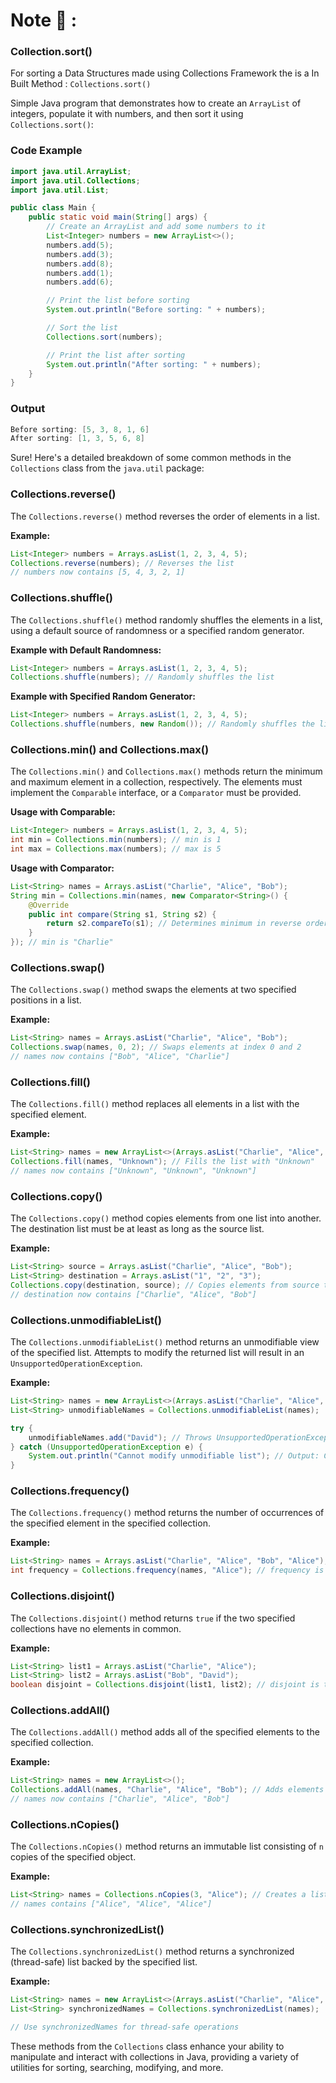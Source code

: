 # Note 📝 :

### Collection.sort() 
For sorting a Data Structures made using Collections Framework the is a In Built Method :
`Collections.sort()` 

Simple Java program that demonstrates how to create an `ArrayList` of integers, populate it with numbers, and then sort it using `Collections.sort()`:

### Code Example

```java
import java.util.ArrayList;
import java.util.Collections;
import java.util.List;

public class Main {
    public static void main(String[] args) {
        // Create an ArrayList and add some numbers to it
        List<Integer> numbers = new ArrayList<>();
        numbers.add(5);
        numbers.add(3);
        numbers.add(8);
        numbers.add(1);
        numbers.add(6);

        // Print the list before sorting
        System.out.println("Before sorting: " + numbers);

        // Sort the list
        Collections.sort(numbers);

        // Print the list after sorting
        System.out.println("After sorting: " + numbers);
    }
}
```
### Output
```java
Before sorting: [5, 3, 8, 1, 6]
After sorting: [1, 3, 5, 6, 8]
```
Sure! Here's a detailed breakdown of some common methods in the `Collections` class from the `java.util` package:




### Collections.reverse()

The `Collections.reverse()` method reverses the order of elements in a list.

**Example:**
```java
List<Integer> numbers = Arrays.asList(1, 2, 3, 4, 5);
Collections.reverse(numbers); // Reverses the list
// numbers now contains [5, 4, 3, 2, 1]
```

### Collections.shuffle()

The `Collections.shuffle()` method randomly shuffles the elements in a list, using a default source of randomness or a specified random generator.

**Example with Default Randomness:**
```java
List<Integer> numbers = Arrays.asList(1, 2, 3, 4, 5);
Collections.shuffle(numbers); // Randomly shuffles the list
```

**Example with Specified Random Generator:**
```java
List<Integer> numbers = Arrays.asList(1, 2, 3, 4, 5);
Collections.shuffle(numbers, new Random()); // Randomly shuffles the list using a specified random generator
```

### Collections.min() and Collections.max()

The `Collections.min()` and `Collections.max()` methods return the minimum and maximum element in a collection, respectively. The elements must implement the `Comparable` interface, or a `Comparator` must be provided.

**Usage with Comparable:**
```java
List<Integer> numbers = Arrays.asList(1, 2, 3, 4, 5);
int min = Collections.min(numbers); // min is 1
int max = Collections.max(numbers); // max is 5
```

**Usage with Comparator:**
```java
List<String> names = Arrays.asList("Charlie", "Alice", "Bob");
String min = Collections.min(names, new Comparator<String>() {
    @Override
    public int compare(String s1, String s2) {
        return s2.compareTo(s1); // Determines minimum in reverse order
    }
}); // min is "Charlie"
```

### Collections.swap()

The `Collections.swap()` method swaps the elements at two specified positions in a list.

**Example:**
```java
List<String> names = Arrays.asList("Charlie", "Alice", "Bob");
Collections.swap(names, 0, 2); // Swaps elements at index 0 and 2
// names now contains ["Bob", "Alice", "Charlie"]
```

### Collections.fill()

The `Collections.fill()` method replaces all elements in a list with the specified element.

**Example:**
```java
List<String> names = new ArrayList<>(Arrays.asList("Charlie", "Alice", "Bob"));
Collections.fill(names, "Unknown"); // Fills the list with "Unknown"
// names now contains ["Unknown", "Unknown", "Unknown"]
```

### Collections.copy()

The `Collections.copy()` method copies elements from one list into another. The destination list must be at least as long as the source list.

**Example:**
```java
List<String> source = Arrays.asList("Charlie", "Alice", "Bob");
List<String> destination = Arrays.asList("1", "2", "3");
Collections.copy(destination, source); // Copies elements from source to destination
// destination now contains ["Charlie", "Alice", "Bob"]
```

### Collections.unmodifiableList()

The `Collections.unmodifiableList()` method returns an unmodifiable view of the specified list. Attempts to modify the returned list will result in an `UnsupportedOperationException`.

**Example:**
```java
List<String> names = new ArrayList<>(Arrays.asList("Charlie", "Alice", "Bob"));
List<String> unmodifiableNames = Collections.unmodifiableList(names);

try {
    unmodifiableNames.add("David"); // Throws UnsupportedOperationException
} catch (UnsupportedOperationException e) {
    System.out.println("Cannot modify unmodifiable list"); // Output: Cannot modify unmodifiable list
}
```

### Collections.frequency()

The `Collections.frequency()` method returns the number of occurrences of the specified element in the specified collection.

**Example:**
```java
List<String> names = Arrays.asList("Charlie", "Alice", "Bob", "Alice");
int frequency = Collections.frequency(names, "Alice"); // frequency is 2
```

### Collections.disjoint()

The `Collections.disjoint()` method returns `true` if the two specified collections have no elements in common.

**Example:**
```java
List<String> list1 = Arrays.asList("Charlie", "Alice");
List<String> list2 = Arrays.asList("Bob", "David");
boolean disjoint = Collections.disjoint(list1, list2); // disjoint is true
```

### Collections.addAll()

The `Collections.addAll()` method adds all of the specified elements to the specified collection.

**Example:**
```java
List<String> names = new ArrayList<>();
Collections.addAll(names, "Charlie", "Alice", "Bob"); // Adds elements to the list
// names now contains ["Charlie", "Alice", "Bob"]
```

### Collections.nCopies()

The `Collections.nCopies()` method returns an immutable list consisting of `n` copies of the specified object.

**Example:**
```java
List<String> names = Collections.nCopies(3, "Alice"); // Creates a list with 3 copies of "Alice"
// names contains ["Alice", "Alice", "Alice"]
```

### Collections.synchronizedList()

The `Collections.synchronizedList()` method returns a synchronized (thread-safe) list backed by the specified list.

**Example:**
```java
List<String> names = new ArrayList<>(Arrays.asList("Charlie", "Alice", "Bob"));
List<String> synchronizedNames = Collections.synchronizedList(names);

// Use synchronizedNames for thread-safe operations
```

These methods from the `Collections` class enhance your ability to manipulate and interact with collections in Java, providing a variety of utilities for sorting, searching, modifying, and more.
